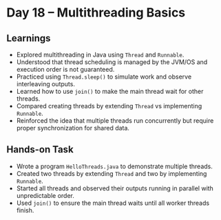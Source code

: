 # Day 18 – Multithreading Basics

## Learnings
- Explored multithreading in Java using `Thread` and `Runnable`.
- Understood that thread scheduling is managed by the JVM/OS and execution order is not guaranteed.
- Practiced using `Thread.sleep()` to simulate work and observe interleaving outputs.
- Learned how to use `join()` to make the main thread wait for other threads.
- Compared creating threads by extending `Thread` vs implementing `Runnable`.
- Reinforced the idea that multiple threads run concurrently but require proper synchronization for shared data.

## Hands-on Task
- Wrote a program `HelloThreads.java` to demonstrate multiple threads.
- Created two threads by extending `Thread` and two by implementing `Runnable`.
- Started all threads and observed their outputs running in parallel with unpredictable order.
- Used `join()` to ensure the main thread waits until all worker threads finish.
